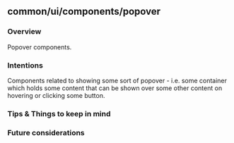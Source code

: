 ## common/ui/components/popover

### Overview

Popover components.

### Intentions

Components related to showing some sort of popover - i.e. some container which holds some content that can be shown over some other content on hovering or clicking some button.

### Tips & Things to keep in mind


### Future considerations
